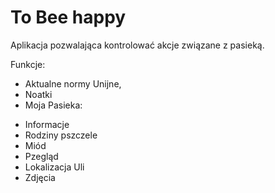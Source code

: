 # To Bee happy
Aplikacja pozwalająca kontrolować akcje związane z pasieką.

Funkcje:
* Aktualne normy Unijne,
* Noatki
* Moja Pasieka:
- Informacje
- Rodziny pszczele
- Miód
- Pzegląd
- Lokalizacja Uli
- Zdjęcia

